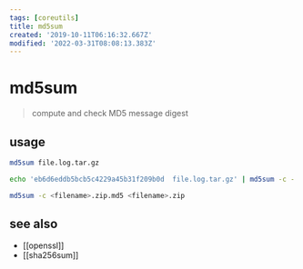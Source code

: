 ```yaml
---
tags: [coreutils]
title: md5sum
created: '2019-10-11T06:16:32.667Z'
modified: '2022-03-31T08:08:13.383Z'
---
```


# md5sum

> compute and check MD5 message digest

## usage

```sh
md5sum file.log.tar.gz

echo 'eb6d6eddb5bcb5c4229a45b31f209b0d  file.log.tar.gz' | md5sum -c -

md5sum -c <filename>.zip.md5 <filename>.zip
```

## see also

- [[openssl]]
- [[sha256sum]]

